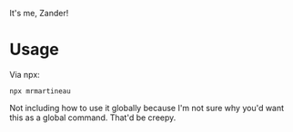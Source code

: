 It's me, Zander!

# Usage
Via npx:
```
npx mrmartineau
```

Not including how to use it globally because I'm not sure why you'd want this as a global command. That'd be creepy.
